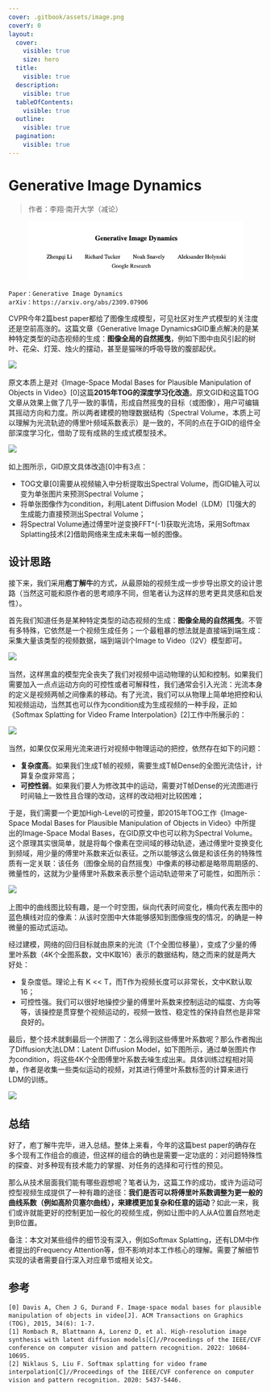 ```yaml
---
cover: .gitbook/assets/image.png
coverY: 0
layout:
  cover:
    visible: true
    size: hero
  title:
    visible: true
  description:
    visible: true
  tableOfContents:
    visible: true
  outline:
    visible: true
  pagination:
    visible: true
---
```


# Generative Image Dynamics

> 作者：李翔·南开大学（减论）

<figure><img src=".gitbook/assets/image.png" alt=""><figcaption></figcaption></figure>

```
Paper：Generative Image Dynamics
arXiv：https://arxiv.org/abs/2309.07906
```

CVPR今年2篇best paper都给了图像生成模型，可见社区对生产式模型的关注度还是空前高涨的。这篇文章《Generative Image Dynamics》GID重点解决的是某种特定类型的动态视频的生成：**图像全局的自然摇曳**，例如下图中由风引起的树叶、花朵、灯笼、烛火的摆动，甚至是猫咪的呼吸导致的腹部起伏。

![](https://pic3.zhimg.com/80/v2-8b8bc4a7fe2ea2957176a2432e183cca\_1440w.webp)

原文本质上是对《Image-Space Modal Bases for Plausible Manipulation of Objects in Video》\[0]这篇**2015年TOG的深度学习化改造**。原文GID和这篇TOG文章从效果上做了几乎一致的事情，形成自然摇曳的目标（或图像），用户可编辑其摇动方向和力度。所以两者建模的物理数据结构（Spectral Volume，本质上可以理解为光流轨迹的傅里叶频域系数表示）是一致的，不同的点在于GID的组件全部深度学习化，借助了现有成熟的生成式模型技术。

![](https://pic4.zhimg.com/80/v2-22e5b0c414d39112853b41c5e236676f\_1440w.webp)

如上图所示，GID原文具体改造\[0]中有3点：

* TOG文章\[0]需要从视频输入中分析提取出Spectral Volume，而GID输入可以变为单张图片来预测Spectral Volume；
* 将单张图像作为condition，利用Latent Diffusion Model（LDM）\[1]强大的生成能力直接预测出Spectral Volume；
* 将Spectral Volume通过傅里叶逆变换FFT^(-1)获取光流场，采用Softmax Splatting技术\[2]借助网络来生成未来每一帧的图像。

## 设计思路

接下来，我们采用**庖丁解牛**的方式，从最原始的视频生成一步步导出原文的设计思路（当然这可能和原作者的思考顺序不同，但笔者认为这样的思考更具灵感和启发性）。

首先我们知道任务是某种特定类型的动态视频的生成：**图像全局的自然摇曳**。不管有多特殊，它依然是一个视频生成任务；一个最粗暴的想法就是直接端到端生成：采集大量该类型的视频数据，端到端训个Image to Video（I2V）模型即可。

![](https://pic1.zhimg.com/80/v2-d6890b0d8221a570c62ef6ee97524b84\_720w.webp)

当然，这样黑盒的模型完全丧失了我们对视频中运动物理的认知和控制。如果我们需要加入一点点运动方向的可控性或者可解释性，我们通常会引入光流：光流本身的定义是视频两帧之间像素的移动。有了光流，我们可以从物理上简单地把控和认知视频运动，当然其也可以作为condition成为生成视频的一种手段，正如《Softmax Splatting for Video Frame Interpolation》\[2]工作中所展示的：

![](https://pic3.zhimg.com/80/v2-aced68c72a3106aebc6fc842fd25d88a\_720w.webp)

当然，如果仅仅采用光流来进行对视频中物理运动的把控，依然存在如下的问题：

* **复杂度高**。如果我们生成T帧的视频，需要生成T帧Dense的全图光流估计，计算复杂度非常高；
* **可控性弱**。如果我们要人为修改其中的运动，需要对T帧Dense的光流图进行时间轴上一致性且合理的改动，这样的改动相对比较困难；

于是，我们需要一个更加High-Level的可控量，即2015年TOG工作《Image-Space Modal Bases for Plausible Manipulation of Objects in Video》中所提出的Image-Space Modal Bases，在GID原文中也可以称为Spectral Volume。这个原理其实很简单，就是将每个像素在空间域的移动轨迹，通过傅里叶变换变化到频域，用少量的傅里叶系数来近似表征。之所以能够这么做是和该任务的特殊性质有一定关联：该任务（图像全局的自然摇曳）中像素的移动都是略带周期感的、微量性的，这就为少量傅里叶系数来表示整个运动轨迹带来了可能性，如图所示：

![](https://pic4.zhimg.com/80/v2-a2a79e2d7cbd3a760d4fdc9fb39a8b5f\_720w.webp)

上图中的曲线图比较有趣，是一个时空图，纵向代表时间变化，横向代表左图中的蓝色横线对应的像素：从该时空图中大体能够感知到图像摇曳的情况，的确是一种微量的振动式运动。

经过建模，网络的回归目标就由原来的光流（T个全图位移量），变成了少量的傅里叶系数（4K个全图系数，文中K取16）表示的数据结构，随之而来的就是两大好处：

* 复杂度低。理论上有 K << T，而T作为视频长度可以非常长，文中K默认取16；
* 可控性强。我们可以很好地操控少量的傅里叶系数来控制运动的幅度、方向等等，该操控是贯穿整个视频运动的，视频一致性、稳定性的保持自然也是非常良好的。

最后，整个技术就剩最后一个拼图了：怎么得到这些傅里叶系数呢？那么作者掏出了Diffusion大法LDM：Latent Diffusion Model，如下图所示，通过单张图片作为condition，将这些4K个全图傅里叶系数去噪生成出来。具体训练过程相对简单，作者是收集一些类似运动的视频，对其进行傅里叶系数标签的计算来进行LDM的训练。

![](https://pic3.zhimg.com/80/v2-ba0660f8efc28d65fb23b9ac926d6742\_720w.webp)

## 总结

好了，庖丁解牛完毕，进入总结。整体上来看，今年的这篇best paper的确存在多个现有工作组合的痕迹，但这样的组合的确也是需要一定功底的：对问题特殊性的探查、对多种现有技术能力的掌握、对任务的选择和可行性的预见。

那么从技术层面我们能有哪些遐想呢？笔者认为，这篇工作的成功，或许为运动可控型视频生成提供了一种有趣的途径：**我们是否可以将傅里叶系数调整为更一般的曲线系数（例如高阶贝塞尔曲线），来建模更加复杂和任意的运动**？如此一来，我们或许就能更好的控制更加一般化的视频生成，例如让图中的人从A位置自然地走到B位置。

备注：本文对某些组件的细节没有深入，例如Softmax Splatting，还有LDM中作者提出的Frequency Attention等，但不影响对本工作核心的理解。需要了解细节实现的读者需要自行深入对应章节或相关论文。

## 参考

```
[0] Davis A, Chen J G, Durand F. Image-space modal bases for plausible manipulation of objects in video[J]. ACM Transactions on Graphics (TOG), 2015, 34(6): 1-7.
[1] Rombach R, Blattmann A, Lorenz D, et al. High-resolution image synthesis with latent diffusion models[C]//Proceedings of the IEEE/CVF conference on computer vision and pattern recognition. 2022: 10684-10695.
[2] Niklaus S, Liu F. Softmax splatting for video frame interpolation[C]//Proceedings of the IEEE/CVF conference on computer vision and pattern recognition. 2020: 5437-5446.
```
